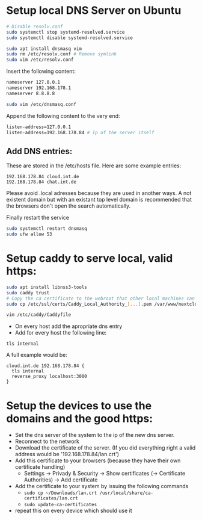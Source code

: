 # Setup local DNS Server on Ubuntu

```bash
# Disable resolv.conf
sudo systemctl stop systemd-resolved.service
sudo systemctl disable systemd-resolved.service

sudo apt install dnsmasq vim
sudo rm /etc/resolv.conf # Remove symlink
sudo vim /etc/resolv.conf
```
Insert the following content:
```bash
nameserver 127.0.0.1
nameserver 192.168.178.1
nameserver 8.8.8.8
```

```bash
sudo vim /etc/dnsmasq.conf
```
Append the following content to the very end:
```bash
listen-address=127.0.0.1
listen-address=192.168.178.84 # Ip of the server itself
```

## Add DNS entries:
These are stored in the /etc/hosts file.
Here are some example entries:
```
192.168.178.84 cloud.int.de
192.168.178.84 chat.int.de
```
Please avoid .local adresses because they are used in another ways. A not existent domain but with an existant top level domain is recommended that the browsers don't open the search automatically.

Finally restart the service
```bash
sudo systemctl restart dnsmasq
sudo ufw allow 53
```


# Setup caddy to serve local, valid https:
```bash
sudo apt install libnss3-tools
sudo caddy trust
# Copy the ca certificate to the webroot that other local machines can easily obtain it:
sudo cp /etc/ssl/certs/Caddy_Local_Authority_[...].pem /var/www/nextcloud/lan.crt

vim /etc/caddy/Caddyfile
```
- On every host add the apropriate dns entry
- Add for every host the following line:
```
tls internal
```
A full example would be:
```
cloud.int.de 192.168.178.84 {
  tls internal
  reverse_proxy localhost:3000
}
```

# Setup the devices to use the domains and the good https:
- Set the dns server of the system to the ip of the new dns server.
- Reconnect to the network
- Download the certificate of the server. (If you did everything right a valid address would be '192.168.178.84/lan.crt')
- Add this certificate to your browsers (because they have their own certificate handling)
    - Settings -> Privady & Security -> Show certificates (-> Certificate Authorities) -> Add certificate
- Add the certificate to your system by issuing the following commands
    - `sudo cp ~/Downloads/lan.crt /usr/local/share/ca-certificates/lan.crt`
    - `sudo update-ca-certificates`
- repeat this on every device which should use it

